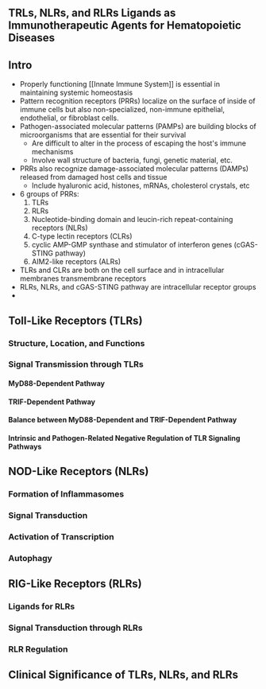 ## TRLs, NLRs, and RLRs Ligands as Immunotherapeutic Agents for Hematopoietic Diseases

## Intro
- Properly functioning [[Innate Immune System]] is essential in maintaining systemic homeostasis
- Pattern recognition receptors (PRRs) localize on the surface of inside of immune cells but also non-specialized, non-immune epithelial, endothelial, or fibroblast cells. 
- Pathogen-associated molecular patterns (PAMPs) are building blocks of microorganisms that are essential for their survival
	- Are difficult to alter in the process of escaping the host's immune mechanisms
	- Involve wall structure of bacteria, fungi, genetic material, etc.
- PRRs also recognize damage-associated molecular patterns (DAMPs) released from damaged host cells and tissue
	- Include hyaluronic acid, histones, mRNAs, cholesterol crystals, etc
- 6 groups of PRRs:
	1. TLRs
	2. RLRs
	3. Nucleotide-binding domain and leucin-rich repeat-containing receptors (NLRs)
	4. C-type lectin receptors (CLRs)
	5. cyclic AMP-GMP synthase and stimulator of interferon genes (cGAS-STING pathway)
	6. AIM2-like receptors (ALRs)
- TLRs and CLRs are both on the cell surface and in intracellular membranes transmembrane receptors
- RLRs, NLRs, and cGAS-STING pathway are intracellular receptor groups
- 
## Toll-Like Receptors (TLRs)
### Structure, Location, and Functions
### Signal Transmission through TLRs
#### MyD88-Dependent Pathway
#### TRIF-Dependent Pathway
#### Balance between MyD88-Dependent and TRIF-Dependent Pathway
#### Intrinsic and Pathogen-Related Negative Regulation of TLR Signaling Pathways
## NOD-Like Receptors (NLRs)
### Formation of Inflammasomes
### Signal Transduction
### Activation of Transcription
### Autophagy
## RIG-Like Receptors (RLRs)
### Ligands for RLRs
### Signal Transduction through RLRs
### RLR Regulation
## Clinical Significance of TLRs, NLRs, and RLRs
